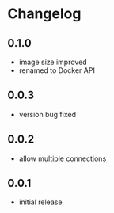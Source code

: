 # Changelog

## 0.1.0

- image size improved
- renamed to Docker API

## 0.0.3

- version bug fixed

## 0.0.2

- allow multiple connections

## 0.0.1

- initial release
